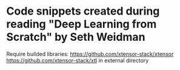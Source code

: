 # Code snippets created during reading "Deep Learning from Scratch" by Seth Weidman

Require builded libraries:
https://github.com/xtensor-stack/xtensor
https://github.com/xtensor-stack/xtl
in external directory